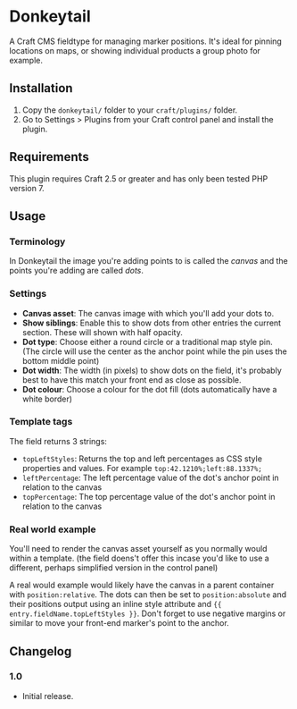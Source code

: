 # Donkeytail

A Craft CMS fieldtype for managing marker positions. It's ideal for pinning locations on maps, or showing individual products a group photo for example.

## Installation

1. Copy the `donkeytail/` folder to your `craft/plugins/` folder.
2. Go to Settings > Plugins from your Craft control panel and install the plugin.

## Requirements

This plugin requires Craft 2.5 or greater and has only been tested PHP version 7.

## Usage

### Terminology

In Donkeytail the image you're adding points to is called the *canvas* and the points you're adding are called *dots*.

### Settings

-  **Canvas asset**: The canvas image with which you'll add your dots to.
-  **Show siblings**: Enable this to show dots from other entries the current section. These will shown with half opacity.
-  **Dot type**: Choose either a round circle or a traditional map style pin. (The circle will use the center as the anchor point while the pin uses the bottom middle point)
-  **Dot width**: The width (in pixels) to show dots on the field, it's probably best to have this match your front end as close as possible.
-  **Dot colour**: Choose a colour for the dot fill (dots automatically have a white border)

### Template tags

The field returns 3 strings:

- `topLeftStyles`: Returns the top and left percentages as CSS style properties and values. For example `top:42.1210%;left:88.1337%;`
- `leftPercentage`: The left percentage value of the dot's anchor point in relation to the canvas
- `topPercentage`: The top percentage value of the dot's anchor point in relation to the canvas

### Real world example

You'll need to render the canvas asset yourself as you normally would within a template. (the field doens't offer this incase you'd like to use a different, perhaps simplified version in the control panel)

A real would example would likely have the canvas in a parent container with `position:relative`. The dots can then be set to `position:absolute` and their positions output using an inline style attribute and `{{ entry.fieldName.topLeftStyles }}`. Don't forget to use negative margins or similar to move your front-end marker's point to the anchor.

## Changelog

### 1.0

- Initial release.